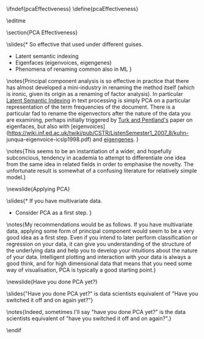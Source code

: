 \ifndef{pcaEffectiveness}
\define{pcaEffectiveness}

\editme

\section{PCA Effectiveness}

\slides{* So effective that used under different guises.
  * Latent semantic indexing
  * Eigenfaces (eigenvoices, eigengenes)
  * Phenomena of renaming common also in ML
}
  
  
\notes{Principal component analysis is so effective in practice that there
has almost developed a mini-industry in renaming the method itself
(which is ironic, given its origin as a renaming of factor analysis).  In particular
[Latent Semantic Indexing](http://en.wikipedia.org/wiki/Latent_semantic_indexing)
in text processing is simply PCA on a particular representation of the
term frequencies of the document. There is a particular fad to rename
the eigenvectors after the nature of the data you are examining,
perhaps initially triggered by
[Turk and Pentland's](http://www.face-rec.org/algorithms/PCA/jcn.pdf)
paper on eigenfaces, but also with
[eigenvoices](https://wiki.inf.ed.ac.uk/twiki/pub/CSTR/ListenSemester1_2007_8/kuhn-
junqua-eigenvoice-icslp1998.pdf) and
[eigengenes](http://www.biomedcentral.com/1752-0509/1/54). }

\notes{This seems
to be an instantiation of a wider, and hopefully subconcious, tendency
in academia to attempt to differentiate one idea from the same idea in
related fields in order to emphasise the novelty. The unfortunate
result is somewhat of a confusing literature for relatively simple
model.}

\newslide{Applying PCA}

\slides{* If you have multivariate data.
  * Consider PCA as a first step.
}

\notes{My recommendations would be as follows.  If you have
multivariate data, applying some form of principal component would
seem to be a very good idea as a first step. Even if you intend to
later perform classification or regression on your data, it can give
you understanding of the structure of the underlying data and help you
to develop your intuitions about the nature of your data. Intelligent
plotting and interaction with your data is always a good think, and
for high dimensional data that means that you need some way of
visualisation, PCA is typically a good starting point.}

\newslide{Have you done PCA yet?}

\slides{"Have you done PCA yet?" is data scientists equivalent of "Have you switched it off and on again yet?"}

\notes{Indeed, sometimes I'll say "have you done PCA yet?" is the data scientists equivalent of "have you switched it off and on again?".}

\endif
